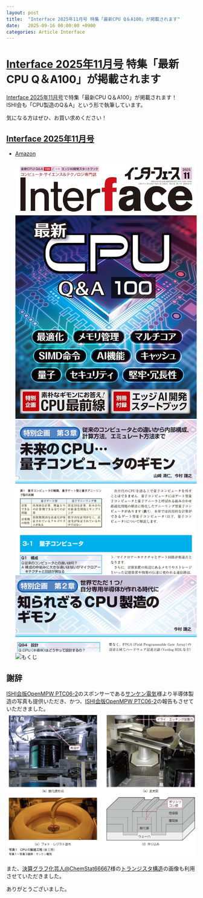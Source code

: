 ```yaml
---
layout: post
title:  "Interface 2025年11月号 特集「最新CPU Q＆A100」が掲載されます"
date:   2025-09-16 00:00:00 +0900
categories: Article Interface
---
```


# [Interface 2025年11月号](https://www.amazon.co.jp/dp/B0FPDWF4BD/) 特集「最新CPU Q＆A100」が掲載されます
[Interface 2025年11月号](https://www.amazon.co.jp/dp/B0FPDWF4BD/)で特集「最新CPU Q＆A100」が掲載されます！  
ISHI会も「CPU製造のQ＆A」という形で執筆しています。  

気になる方はぜひ、お買い求めください！  


## [Interface 2025年11月号](https://www.amazon.co.jp/dp/B0FPDWF4BD/)
* [Amazon](https://www.amazon.co.jp/dp/B0FPDWF4BD/)

  ![表紙](/assets/images/article/Interface/Interface_202511_TOP.jpg)  
  ![サンプルページ1](/assets/images/article/Interface/Interface_202511_Sample01.png)  
  ![サンプルページ2](/assets/images/article/Interface/Interface_202511_Sample02.png)  
  ![もくじ](/assets/images/article/Interface/Interface_202511_Agenda.jpg)  


## 謝辞
[ISHI会版OpenMPW PTC06-2](https://github.com/ishi-kai/ISHI-KAI_Multiple_Projects_OpenMPW_PTC06-2)のスポンサーである[サンケン電気](https://www.sanken-ele.co.jp/)様より半導体製造の写真も提供いただき、かつ、[ISHI会版OpenMPW PTC06-2](https://github.com/ishi-kai/ISHI-KAI_Multiple_Projects_OpenMPW_PTC06-2)の報告もさせていただきました。
  ![サンプルページ3](/assets/images/article/Interface/Interface_202511_Sample03.png)  


また、[決算グラフ化芸人@ChemStat66667](https://x.com/ChemStat66667)様の[トランジスタ構造](https://chemstat.hatenablog.com/entry/2024/08/21/065844)の画像も利用させていただきました。

ありがとうございました。
